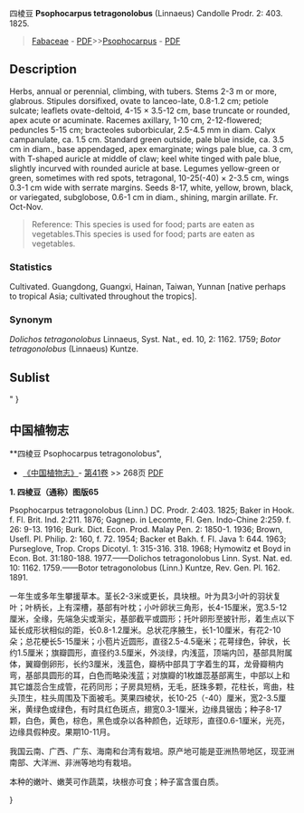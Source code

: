 四棱豆 **Psophocarpus tetragonolobus** (Linnaeus) Candolle Prodr. 2: 403. 1825.

> [Fabaceae](http://www.iplant.cn/info/Fabaceae?t=foc) - [PDF](http://www.iplant.cn/foc/pdf/Fabaceae.pdf)>>[Psophocarpus](http://www.iplant.cn/info/Psophocarpus?t=foc) - [PDF](http://www.iplant.cn/foc/pdf/Psophocarpus.pdf)

## Description

Herbs, annual or perennial, climbing, with tubers. Stems 2-3 m or more, glabrous. Stipules dorsifixed, ovate to lanceo-late, 0.8-1.2 cm; petiole sulcate; leaflets ovate-deltoid, 4-15 × 3.5-12 cm, base truncate or rounded, apex acute or acuminate. Racemes axillary, 1-10 cm, 2-12-flowered; peduncles 5-15 cm; bracteoles suborbicular, 2.5-4.5 mm in diam. Calyx campanulate, ca. 1.5 cm. Standard green outside, pale blue inside, ca. 3.5 cm in diam., base appendaged, apex emarginate; wings pale blue, ca. 3 cm, with T-shaped auricle at middle of claw; keel white tinged with pale blue, slightly incurved with rounded auricle at base. Legumes yellow-green or green, sometimes with red spots, tetragonal, 10-25(-40) × 2-3.5 cm, wings 0.3-1 cm wide with serrate margins. Seeds 8-17, white, yellow, brown, black, or variegated, subglobose, 0.6-1 cm in diam., shining, margin arillate. Fr. Oct-Nov.

> Reference: 
> This species is used for food; parts are eaten as vegetables.This species is used for food; parts are eaten as vegetables.

### Statistics
Cultivated. Guangdong, Guangxi, Hainan, Taiwan, Yunnan [native perhaps to tropical Asia; cultivated throughout the tropics].

### Synonym
*Dolichos tetragonolobus* Linnaeus, Syst. Nat., ed. 10, 2: 1162. 1759; *Botor tetragonolobus* (Linnaeus) Kuntze.

## Sublist
"
}
## 中国植物志

**四棱豆 Psophocarpus tetragonolobus",

* [《中国植物志》](http://www.iplant.cn/frps)- [第41卷](http://www.iplant.cn/frps/vol/41) >> 268页 [PDF](http://www.iplant.cn/frps/pdf/41/268.pdf)

**1. 四棱豆（通称）图版65**

Psophocarpus tetragonolobus (Linn.) DC. Prodr. 2:403. 1825; Baker in Hook. f. Fl. Brit. Ind. 2:211. 1876; Gagnep. in Lecomte, Fl. Gen. Indo-Chine 2:259. f. 26: 9-13. 1916; Burk. Dict. Econ. Prod. Malay Pen. 2: 1850-1. 1936; Brown, Usefl. Pl. Philip. 2: 160, f. 72. 1954; Backer et Bakh. f. Fl. Java 1: 644. 1963; Purseglove, Trop. Crops Dicotyl. 1: 315-316. 318. 1968; Hymowitz et Boyd in Econ. Bot. 31:180-188. 1977.——Dolichos tetragonolobus Linn. Syst. Nat. ed. 10: 1162. 1759.——Botor tetragonolobus (Linn.) Kuntze, Rev. Gen. Pl. 162. 1891.

一年生或多年生攀援草本。茎长2-3米或更长，具块根。叶为具3小叶的羽状复叶；叶柄长，上有深槽，基部有叶枕；小叶卵状三角形，长4-15厘米，宽3.5-12厘米，全缘，先端急尖或渐尖，基部截平或圆形；托叶卵形至披针形，着生点以下延长成形状相似的距，长0.8-1.2厘米。总状花序腋生，长1-10厘米，有花2-10朵；总花梗长5-15厘米；小苞片近圆形，直径2.5-4.5毫米；花萼绿色，钟状，长约1.5厘米；旗瓣圆形，直径约3.5厘米，外淡绿，内浅蓝，顶端内凹，基部具附属体，翼瓣倒卵形，长约3厘米，浅蓝色，瓣柄中部具丁字着生的耳，龙骨瓣稍内弯，基部具圆形的耳，白色而略染浅蓝；对旗瓣的1枚雄蕊基部离生，中部以上和其它雄蕊合生成管，花药同形；子房具短柄，无毛，胚珠多颗，花柱长，弯曲，柱头顶生，柱头周围及下面被毛。荚果四棱状，长10-25（-40）厘米，宽2-3.5厘米，黄绿色或绿色，有时具红色斑点，翅宽0.3-1厘米，边缘具锯齿；种子8-17颗，白色，黄色，棕色，黑色或杂以各种颜色，近球形，直径0.6-1厘米，光亮，边缘具假种皮。果期10-11月。

我国云南、广西、广东、海南和台湾有栽培。原产地可能是亚洲热带地区，现亚洲南部、大洋洲、非洲等地均有栽培。

本种的嫩叶、嫩荚可作蔬菜，块根亦可食；种子富含蛋白质。

}